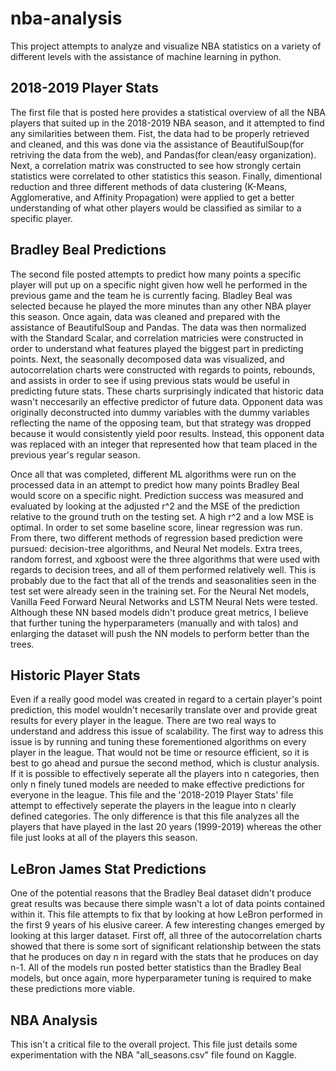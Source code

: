 # nba-analysis
This project attempts to analyze and visualize NBA statistics on a variety of different levels with the assistance of machine learning in python.
## 2018-2019 Player Stats
The first file that is posted here provides a statistical overview of all the NBA players that suited up in the 2018-2019 NBA season, and it attempted to find any similarities between them. Fist, the data had to be properly retrieved and cleaned, and this was done via the assistance of BeautifulSoup(for retriving the data from the web), and Pandas(for clean/easy organization). Next, a correlation matrix was constructed to see how strongly certain statistics were correlated to other statistics this season. Finally, dimentional reduction and three different methods of data clustering (K-Means, Agglomerative, and Affinity Propagation) were applied to get a better understanding of what other players would be classified as similar to a specific player.
## Bradley Beal Predictions
The second file posted attempts to predict how many points a specific player will put up on a specific night given how well he performed in the previous game and the team he is currently facing. Bladley Beal was selected because he played the more minutes than any other NBA player this season. Once again, data was cleaned and prepared with the assistance of BeautifulSoup and Pandas. The data was then normalized with the Standard Scalar, and correlation matricies were constructed in order to understand what features played the biggest part in predicting points. Next, the seasonally decomposed data was visualized, and autocorrelation charts were constructed with regards to points, rebounds, and assists in order to see if using previous stats would be useful in predicting future stats. These charts surprisingly indicated that historic data wasn't neccesarily an effective predictor of future data. Opponent data was originally deconstructed into dummy variables with the dummy variables reflecting the name of the opposing team, but that strategy was dropped because it would consistently yield poor results. Instead, this opponent data was replaced with an integer that represented how that team placed in the previous year's regular season.

Once all that was completed, different ML algorithms were run on the processed data in an attempt to predict how many points Bradley Beal would score on a specific night. Prediction success was measured and evaluated by looking at the adjusted r^2 and the MSE of the prediction relative to the ground truth on the testing set. A high r^2 and a low MSE is optimal. In order to set some baseline score, linear regression was run. From there, two different methods of regression based prediction were pursued: decision-tree algorithms, and Neural Net models. Extra trees, random forrest, and xgboost were the three algorithms that were used with regards to decision trees, and all of them performed relatively well. This is probably due to the fact that all of the trends and seasonalities seen in the test set were already seen in the training set. For the Neural Net models, Vanilla Feed Forward Neural Networks and LSTM Neural Nets were tested. Although these NN based models didn't produce great metrics, I believe that further tuning the hyperparameters (manually and with talos) and enlarging the dataset will push the NN models to perform better than the trees.
## Historic Player Stats
Even if a really good model was created in regard to a certain player's point prediction, this model wouldn't necesarily translate over and provide great results for every player in the league. There are two real ways to understand and address this issue of scalability. The first way to adress this issue is by running and tuning these forementioned algorithms on every player in the league. That would not be time or resource efficient, so it is best to go ahead and pursue the second method, which is clustur analysis. If it is possible to effectively seperate all the players into n categories, then only n finely tuned models are needed to make effective predictions for everyone in the league. This file and the '2018-2019 Player Stats' file attempt to effectively seperate the players in the league into n clearly defined categories. The only difference is that this file analyzes all the players that have played in the last 20 years (1999-2019) whereas the other file just looks at all of the players this season.
## LeBron James Stat Predictions
One of the potential reasons that the Bradley Beal dataset didn't produce great results was because there simple wasn't a lot of data points contained within it. This file attempts to fix that by looking at how LeBron performed in the first 9 years of his elusive career. A few interesting changes emerged by looking at this larger dataset. First off, all three of the autocorrelation charts showed that there is some sort of significant relationship between the stats that he produces on day n in regard with the stats that he produces on day n-1. All of the models run posted better statistics than the Bradley Beal models, but once again, more hyperparameter tuning is required to make these predictions more viable.
## NBA Analysis
This isn't a critical file to the overall project. This file just details some experimentation with the NBA "all_seasons.csv" file found on Kaggle.

